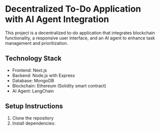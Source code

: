 # Decentralized To-Do Application with AI Agent Integration

This project is a decentralized to-do application that integrates blockchain functionality, a responsive user interface, and an AI agent to enhance task management and prioritization.

## Technology Stack

- Frontend: Next.js
- Backend: Node.js with Express
- Database: MongoDB
- Blockchain: Ethereum (Solidity smart contract)
- AI Agent: LangChain

## Setup Instructions

1. Clone the repository
2. Install dependencies:

